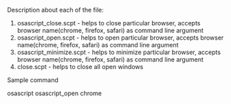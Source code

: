 Description about each of the file:

1) osascript_close.scpt - helps to close particular browser, accepts browser name(chrome, firefox, safari) as command line argument
2) osascript_open.scpt - helps to open particular browser, accepts browser name(chrome, firefox, safari) as command line argument
3) osascript_minimize.scpt - helps to minimize particular browser, accepts browser name(chrome, firefox, safari) as command line argument
4) close.scpt - helps to close all open windows

Sample command

osascript osascript_open chrome